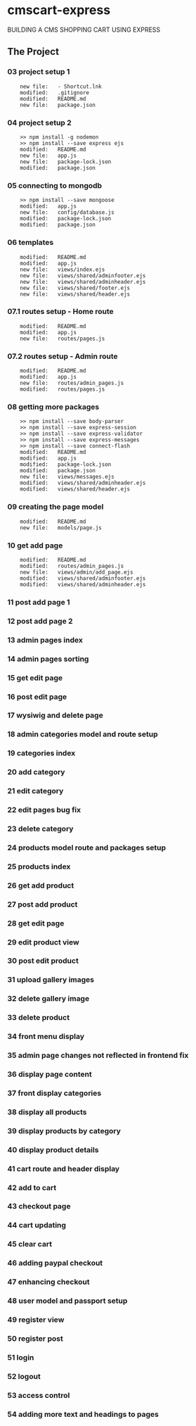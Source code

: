 # cmscart-express

BUILDING A CMS SHOPPING CART USING EXPRESS

## The Project

### 03 project setup 1

        new file:   - Shortcut.lnk
        modified:   .gitignore
        modified:   README.md
        new file:   package.json

### 04 project setup 2

        >> npm install -g nodemon
        >> npm install --save express ejs
        modified:   README.md
        new file:   app.js
        new file:   package-lock.json
        modified:   package.json

### 05 connecting to mongodb

        >> npm install --save mongoose
        modified:   app.js
        new file:   config/database.js
        modified:   package-lock.json
        modified:   package.json

### 06 templates

        modified:   README.md
        modified:   app.js
        new file:   views/index.ejs
        new file:   views/shared/adminfooter.ejs
        new file:   views/shared/adminheader.ejs
        new file:   views/shared/footer.ejs
        new file:   views/shared/header.ejs

### 07.1 routes setup - Home route

        modified:   README.md
        modified:   app.js
        new file:   routes/pages.js

### 07.2 routes setup - Admin route

        modified:   README.md
        modified:   app.js
        new file:   routes/admin_pages.js
        modified:   routes/pages.js

### 08 getting more packages

        >> npm install --save body-parser
        >> npm install --save express-session
        >> npm install --save express-validator
        >> npm install --save express-messages
        >> npm install --save connect-flash
        modified:   README.md
        modified:   app.js
        modified:   package-lock.json
        modified:   package.json
        new file:   views/messages.ejs
        modified:   views/shared/adminheader.ejs
        modified:   views/shared/header.ejs

### 09 creating the page model

        modified:   README.md
        new file:   models/page.js

### 10 get add page

        modified:   README.md
        modified:   routes/admin_pages.js
        new file:   views/admin/add_page.ejs
        modified:   views/shared/adminfooter.ejs
        modified:   views/shared/adminheader.ejs

### 11 post add page 1

### 12 post add page 2

### 13 admin pages index

### 14 admin pages sorting

### 15 get edit page

### 16 post edit page

### 17 wysiwig and delete page

### 18 admin categories model and route setup

### 19 categories index

### 20 add category

### 21 edit category

### 22 edit pages bug fix

### 23 delete category

### 24 products model route and packages setup

### 25 products index

### 26 get add product

### 27 post add product

### 28 get edit page

### 29 edit product view

### 30 post edit product

### 31 upload gallery images

### 32 delete gallery image

### 33 delete product

### 34 front menu display

### 35 admin page changes not reflected in frontend fix

### 36 display page content

### 37 front display categories

### 38 display all products

### 39 display products by category

### 40 display product details

### 41 cart route and header display

### 42 add to cart

### 43 checkout page

### 44 cart updating

### 45 clear cart

### 46 adding paypal checkout

### 47 enhancing checkout

### 48 user model and passport setup

### 49 register view

### 50 register post

### 51 login

### 52 logout

### 53 access control

### 54 adding more text and headings to pages
